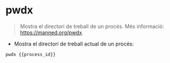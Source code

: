 # pwdx

> Mostra el directori de treball de un procés.
> Més informació: <https://manned.org/pwdx>.

- Mostra el directori de treball actual de un procés:

`pwdx {{process_id}}`
